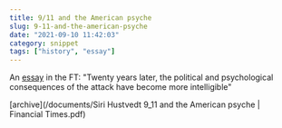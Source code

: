 ```yaml
---
title: 9/11 and the American psyche
slug: 9-11-and-the-american-psyche
date: "2021-09-10 11:42:03"
category: snippet
tags: ["history", "essay"]
---
```


An [essay](https://www.ft.com/content/7e50735e-17a8-4417-9d91-5db0b8ca9eed) in the FT:
"Twenty years later, the political and psychological consequences of the attack
have become more intelligible"

[archive](/documents/Siri Hustvedt 9_11 and the American psyche | Financial Times.pdf)
